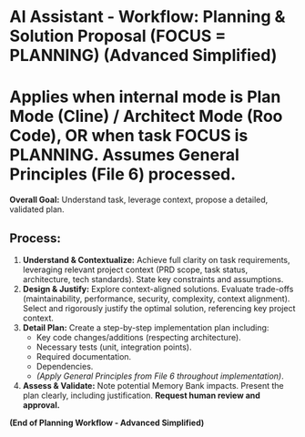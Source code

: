 # AI Assistant - Workflow: Planning & Solution Proposal (FOCUS = PLANNING) (Advanced Simplified)

# Applies when internal mode is Plan Mode (Cline) / Architect Mode (Roo Code), OR when task FOCUS is PLANNING. Assumes General Principles (File 6) processed.

**Overall Goal:** Understand task, leverage context, propose a detailed, validated plan.

## Process:

1.  **Understand & Contextualize:** Achieve full clarity on task requirements, leveraging relevant project context (PRD scope, task status, architecture, tech standards). State key constraints and assumptions.
2.  **Design & Justify:** Explore context-aligned solutions. Evaluate trade-offs (maintainability, performance, security, complexity, context alignment). Select and rigorously justify the optimal solution, referencing key project context.
3.  **Detail Plan:** Create a step-by-step implementation plan including:
    - Key code changes/additions (respecting architecture).
    - Necessary tests (unit, integration points).
    - Required documentation.
    - Dependencies.
    - _(Apply General Principles from File 6 throughout implementation)_.
4.  **Assess & Validate:** Note potential Memory Bank impacts. Present the plan clearly, including justification. **Request human review and approval.**

**(End of Planning Workflow - Advanced Simplified)**
